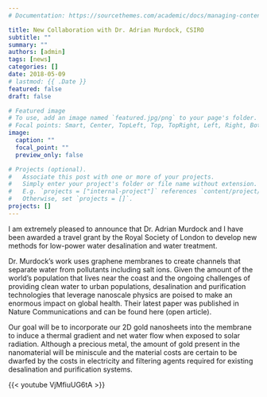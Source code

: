 ```yaml
---
# Documentation: https://sourcethemes.com/academic/docs/managing-content/

title: New Collaboration with Dr. Adrian Murdock, CSIRO
subtitle: ""
summary: ""
authors: [admin]
tags: [news]
categories: []
date: 2018-05-09
# lastmod: {{ .Date }}
featured: false
draft: false

# Featured image
# To use, add an image named `featured.jpg/png` to your page's folder.
# Focal points: Smart, Center, TopLeft, Top, TopRight, Left, Right, BottomLeft, Bottom, BottomRight.
image:
  caption: ""
  focal_point: ""
  preview_only: false

# Projects (optional).
#   Associate this post with one or more of your projects.
#   Simply enter your project's folder or file name without extension.
#   E.g. `projects = ["internal-project"]` references `content/project/deep-learning/index.md`.
#   Otherwise, set `projects = []`.
projects: []
---
```

I am extremely pleased to announce that Dr. Adrian Murdock and I have been awarded a travel grant by the Royal Society of London to develop new methods for low-power water desalination and water treatment.

Dr. Murdock’s work uses graphene membranes to create channels that separate water from pollutants including salt ions. Given the amount of the world’s population that lives near the coast and the ongoing challenges of providing clean water to urban populations, desalination and purification technologies that leverage nanoscale physics are poised to make an enormous impact on global health. Their latest paper was published in Nature Communications and can be found here (open article).

Our goal will be to incorporate our 2D gold nanosheets into the membrane to induce a thermal gradient and net water flow when exposed to solar radiation. Although a precious metal, the amount of gold present in the nanomaterial will be miniscule and the material costs are certain to be dwarfed by the costs in electricity and filtering agents required for existing desalination and purification systems.

{{< youtube VjMfiuUG6tA >}}
